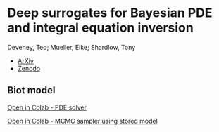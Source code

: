# Deep surrogates for Bayesian PDE and integral equation inversion
 
Deveney, Teo; Mueller, Eike; Shardlow, Tony

- [ArXiv](https://arxiv.org/abs/1910.01547)
- [Zenodo](https://zenodo.org/record/3679314)

## Biot model

[Open in Colab - PDE solver](https://colab.research.google.com/github/tonyshardlow/deep_surrogate/blob/main/biot.ipynb)

[Open in Colab - MCMC sampler using stored model](https://colab.research.google.com/github/tonyshardlow/deep_surrogate/blob/main/mcmc_biot.ipynb)